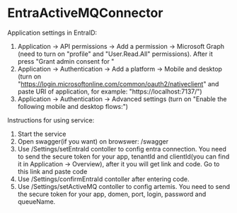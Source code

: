 # EntraActiveMQConnector
Application settings in EntraID:
1. Application -> API permissions -> Add a permission -> Microsoft Graph (need to turn on "profile" and "User.Read.All" permissions). After it press "Grant admin consent for <name-of-directory>"
2. Application -> Authentication -> Add a platform -> Mobile and desktop (turn on "https://login.microsoftonline.com/common/oauth2/nativeclient" and paste URI of application, for example: "https://localhost:7137/")
3. Application -> Authentication -> Advanced settings (turn on "Enable the following mobile and desktop flows:")

Instructions for using service:
1. Start the service
2. Open swagger(if you want) on browswer: <service-url>/swagger
3. Use /Settings/setEntraId contoller to config entra connection. You need to send the secure token for your app, tenantId and clientId(you can find it in Application -> Overview), after it you will get link and code. Go to this link and paste code
4. Use /Settings/confirmEntraId contoller after entering code.
5. Use /Settings/setActiveMQ contoller to config artemis. You need to send the secure token for your app, domen, port, login, password and queueName.
